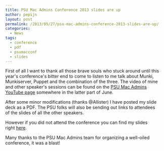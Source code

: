 ```yaml
---
title: PSU Mac Admins Conference 2013 slides are up
author: pepijn
layout: post
permalink: /2013/05/27/psu-mac-admins-conference-2013-slides-are-up/
categories:
  - News
tags:
  - conference
  - pdf
  - psumacconf
  - slides
---
```

First of all I want to thank all those brave souls who stuck around until this year's conference's bitter end to come to listen to me talk about Munki, Munkiserver, Puppet and the combination of the three. The video of mine and other speaker's sessions can be found on the [PSU Mac Admins YouTube page](http://www.youtube.com/user/psumacconf) somewhere in the latter part of June.

After some minor modifications (thanks @Allister) I have posted my slide deck as a PDF. The PSU folks will also be sending out links to attendees of the slides of all the other speakers.

However if you did not attend the conference you can find my slides right [here](http://bit.ly/10vYCqn).

Many thanks to the PSU Mac Admins team for organizing a well-oiled conference, it was a blast!
